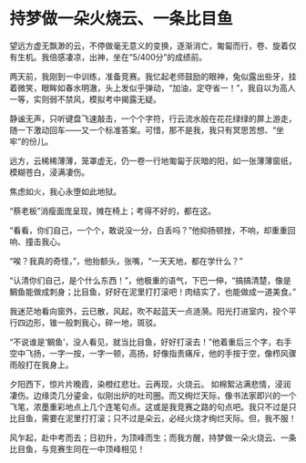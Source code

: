 # 持梦做一朵火烧云、一条比目鱼

望远方虚无飘渺的云，不停做毫无意义的变换，逐渐消亡，匍匐而行，卷、旋着仅有生机。我倍感凄凉，出神，坐在“5/400分”的成绩前。

两天前，我刚到一中训练，准备竞赛。我忆起老师鼓励的眼神，兔似露出些牙，挂着微笑，眼眸如春水明澈，头上发似乎弹动，“加油，定夺省一！”，我自以为高人一等，实则弱不禁风，模拟考中揭露无疑。

静谧无声，只听键盘飞速敲击，一个个字符，行云流水般在花花绿绿的屏上游走，随一下激动回车——又一个标准答案。可惜，那不是我，我只有冥思苦想、“坐牢”的份儿。

远方，云稀稀薄薄，笼罩虚无，仍一卷一行地匍匐于灰暗的阳，如一张薄薄窗纸， 模糊苍白，浸满凄伤。

焦虑如火，我心永堕如此地狱。

“蔡老板”消瘦面庞呈现，摊在椅上；考得不好的，都在这。 

“看看，你们自己，一个个，敢说没一分，白丢吗？”他抑扬顿挫，不响，却重重回响、撞击我心。

“唉？我真的奇怪，”，他抬额头，张嘴，“一天天地，都在学什么？”

“认清你们自己，是个什么东西！”，他极重的语气，下巴一伸，“搞搞清楚，像是鲷鱼能做成刺身；比目鱼，好好在泥里打打滚吧！肉结实了，也能做成一道美食。”

我迷茫地看向窗外，云已散，风起，吹不起蓝天一点涟漪。阳光打进室内，投个平行四边形，锥一般刺我心，碎一地，斑驳。

“不说谁是‘鲷鱼’，没人看见，就当比目鱼，好好打滚去！”他着重后三个字，右手空中飞扬，一字一按，一字一顿，高扬，好像指责痛斥，他的手按于空，像栉风骤雨般打在我身上。

夕阳西下，惊片片晚霞，染橙红悲壮。云再现，火烧云。 如棉絮沾满悲情，浸润凄伤。边缘烫几分鎏金，似刚出炉的吐司圈。而又绚烂天际，像书法家即兴的一个飞笔，浓墨重彩地点上几个连笔句点。这或是我竞赛之路的句点吧。我只不过是只比目鱼，需要在泥里打打滚；只不过是朵云，必经火烧才绚烂天际。但，我不服！

风乍起，赴中考而去；日初升，为顶峰而生；而我方醒，持梦做一朵火烧云、一条比目鱼，与竞赛生同在一中顶峰相见！